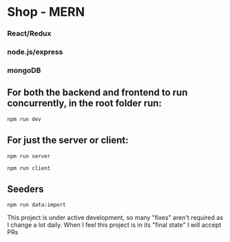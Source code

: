 # Shop - MERN

### React/Redux
### node.js/express
### mongoDB

## For both the backend and frontend to run concurrently, in the root folder run:
```
npm run dev
```
## For just the server or client:
```
npm run server
```
```
npm run client
```
## Seeders

```
npm run data:import
```

This project is under active development, so many "fixes" aren't required as I change a lot daily.
When I feel this project is in its "final state" I will accept PRs
